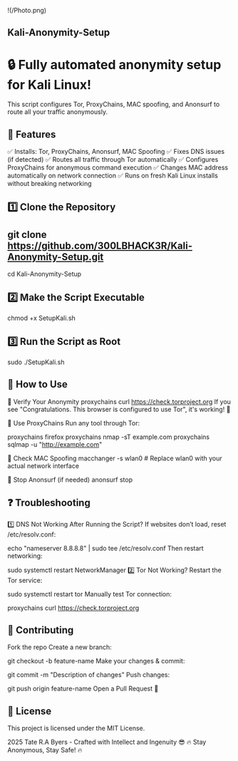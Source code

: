 
!(/Photo.png)


Kali-Anonymity-Setup
------------------------
🔒 Fully automated anonymity setup for Kali Linux!
======================================================
This script configures Tor, ProxyChains, MAC spoofing, and Anonsurf to route all your traffic anonymously.

🚀 Features
---------------------
✅ Installs: Tor, ProxyChains, Anonsurf, MAC Spoofing
✅ Fixes DNS issues (if detected)
✅ Routes all traffic through Tor automatically
✅ Configures ProxyChains for anonymous command execution
✅ Changes MAC address automatically on network connection
✅ Runs on fresh Kali Linux installs without breaking networking

1️⃣ Clone the Repository
---------------------------
git clone https://github.com/300LBHACK3R/Kali-Anonymity-Setup.git
---
cd Kali-Anonymity-Setup

2️⃣ Make the Script Executable
-----------------------------
chmod +x SetupKali.sh

3️⃣ Run the Script as Root
-----------------------------
sudo ./SetupKali.sh

📌 How to Use
---------------
🔹 Verify Your Anonymity
proxychains curl https://check.torproject.org
If you see "Congratulations. This browser is configured to use Tor", it's working! 🎉

🔹 Use ProxyChains
Run any tool through Tor:

proxychains firefox
proxychains nmap -sT example.com
proxychains sqlmap -u "http://example.com"

🔹 Check MAC Spoofing
macchanger -s wlan0  # Replace wlan0 with your actual network interface

🔹 Stop Anonsurf (if needed)
anonsurf stop

❓ Troubleshooting
-----------------------
1️⃣ DNS Not Working After Running the Script?
If websites don’t load, reset /etc/resolv.conf:

echo "nameserver 8.8.8.8" | sudo tee /etc/resolv.conf
Then restart networking:

sudo systemctl restart NetworkManager
2️⃣ Tor Not Working?
Restart the Tor service:

sudo systemctl restart tor
Manually test Tor connection:

proxychains curl https://check.torproject.org

🔗 Contributing
------------------
Fork the repo
Create a new branch:

git checkout -b feature-name
Make your changes & commit:

git commit -m "Description of changes"
Push changes:

git push origin feature-name
Open a Pull Request 🚀

📜 License
--------------
This project is licensed under the MIT License.

2025 Tate R.A Byers - Crafted with Intellect and Ingenuity 😎
🔥 Stay Anonymous, Stay Safe! 🔥
